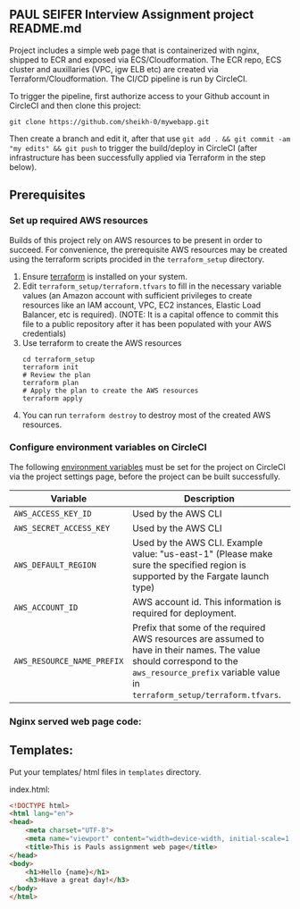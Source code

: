## PAUL SEIFER Interview Assignment project README.md

Project includes a simple web page that is containerized with nginx, shipped to ECR and exposed via ECS/Cloudformation. The ECR repo, ECS cluster and auxillaries (VPC, igw ELB etc) are created via Terraform/Cloudformation. The CI/CD pipeline is run by CircleCI.

To trigger the pipeline, first authorize access to your Github account in CircleCI and then clone this project:
```
git clone https://github.com/sheikh-0/mywebapp.git
```
Then create a branch and edit it, after that use `git add . && git commit -am "my edits" && git push` to trigger the build/deploy in CircleCI (after infrastructure has been successfully applied via Terraform in the step below).

## Prerequisites
### Set up required AWS resources
Builds of this project rely on AWS resources to be present in order to succeed. For convenience, the prerequisite AWS resources may be created using the terraform scripts procided in the `terraform_setup` directory.
1. Ensure [terraform](https://www.terraform.io/) is installed on your system.
2. Edit `terraform_setup/terraform.tfvars` to fill in the necessary variable values (an Amazon account with sufficient privileges to create resources like an IAM account, VPC, EC2 instances, Elastic Load Balancer, etc is required). (NOTE: It is a capital offence to commit this file to a public repository after it has been populated with your AWS credentials)
3. Use terraform to create the AWS resources
    ```
    cd terraform_setup
    terraform init
    # Review the plan
    terraform plan
    # Apply the plan to create the AWS resources
    terraform apply
    ```
4. You can run `terraform destroy` to destroy most of the created AWS resources.

### Configure environment variables on CircleCI
The following [environment variables](https://circleci.com/docs/2.0/env-vars/#setting-an-environment-variable-in-a-project) must be set for the project on CircleCI via the project settings page, before the project can be built successfully.


| Variable                       | Description                                               |
| ------------------------------ | --------------------------------------------------------- |
| `AWS_ACCESS_KEY_ID`            | Used by the AWS CLI                                       |
| `AWS_SECRET_ACCESS_KEY `       | Used by the AWS CLI                                       |
| `AWS_DEFAULT_REGION`           | Used by the AWS CLI. Example value: "us-east-1" (Please make sure the specified region is supported by the Fargate launch type)                          |
| `AWS_ACCOUNT_ID`               | AWS account id. This information is required for deployment.                                   |
| `AWS_RESOURCE_NAME_PREFIX`     | Prefix that some of the required AWS resources are assumed to have in their names. The value should correspond to the `aws_resource_prefix` variable value in `terraform_setup/terraform.tfvars`. 

### Nginx served web page code:

## Templates:

Put your templates/ html files in `templates` directory.

index.html:

```html
<!DOCTYPE html>
<html lang="en">
<head>
    <meta charset="UTF-8">
    <meta name="viewport" content="width=device-width, initial-scale=1.0">
    <title>This is Pauls assignment web page</title>
</head>
<body>
    <h1>Hello {name}</h1>
    <h3>Have a great day!</h3>
</body>
</html>
```

